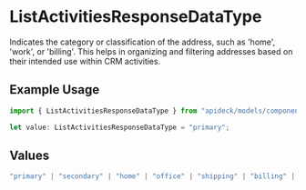 # ListActivitiesResponseDataType

Indicates the category or classification of the address, such as 'home', 'work', or 'billing'. This helps in organizing and filtering addresses based on their intended use within CRM activities.

## Example Usage

```typescript
import { ListActivitiesResponseDataType } from "apideck/models/components";

let value: ListActivitiesResponseDataType = "primary";
```

## Values

```typescript
"primary" | "secondary" | "home" | "office" | "shipping" | "billing" | "other"
```